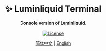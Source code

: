 <h1 align="center">
  ✨ Luminliquid Terminal
</h1>
<h4 align="center">
Console version of Luminliquid.
</h4>
<p align="center">
  <a href="https://github.com/0xhappyboy/Luminliquid/LICENSE"><img src="https://img.shields.io/badge/License-GPL3.0-d1d1f6.svg?style=flat&labelColor=1C2C2E&color=BEC5C9&logo=googledocs&label=license&logoColor=BEC5C9" alt="License"></a>
</p>
<p align="center">
<a href="./README_zh-CN.md">简体中文</a> | <a href="./README.md">English</a>
</p>